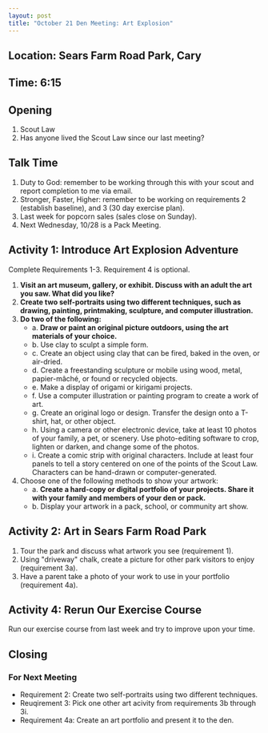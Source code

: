 ```yaml
---
layout: post
title: "October 21 Den Meeting: Art Explosion"
---
```


## Location: Sears Farm Road Park, Cary

## Time: **6:15**

## Opening

1. Scout Law
2. Has anyone lived the Scout Law since our last meeting?

## Talk Time

1. Duty to God: remember to be working through this with your scout and report completion to me via email.
2. Stronger, Faster, Higher: remember to be working on requirements 2 (establish baseline), and 3 (30 day exercise plan).
3. Last week for popcorn sales (sales close on Sunday).
4. Next Wednesday, 10/28 is a Pack Meeting.

## Activity 1: Introduce Art Explosion Adventure

Complete Requirements 1-3. Requirement 4 is optional.

1. **Visit an art museum, gallery, or exhibit. Discuss with an adult the art you saw. What did you like?**
2. **Create two self-portraits using two different techniques, such as drawing, painting, printmaking, sculpture, and computer illustration.**
3. **Do two of the following:**
    - a. **Draw or paint an original picture outdoors, using the art materials of your choice.**
    - b. Use clay to sculpt a simple form.
    - c. Create an object using clay that can be fired, baked in the oven, or air-dried.
    - d. Create a freestanding sculpture or mobile using wood, metal, papier-mâché, or found or recycled objects.
    - e. Make a display of origami or kirigami projects.
    - f. Use a computer illustration or painting program to create a work of art.
    - g. Create an original logo or design. Transfer the design onto a T-shirt, hat, or other object.
    - h. Using a camera or other electronic device, take at least 10 photos of your family, a pet, or scenery. Use photo-editing software to crop, lighten or darken, and change some of the photos.
    - i. Create a comic strip with original characters. Include at least four panels to tell a story centered on one of the points of the Scout Law. Characters can be hand-drawn or computer-generated.
4. Choose one of the following methods to show your artwork:
    - a. **Create a hard-copy or digital portfolio of your projects. Share it with your family and members of your den or pack.**
    - b. Display your artwork in a pack, school, or community art show.

## Activity 2: Art in Sears Farm Road Park

1. Tour the park and discuss what artwork you see (requirement 1).
2. Using "driveway" chalk, create a picture for other park visitors to enjoy (requirement 3a).
3. Have a parent take a photo of your work to use in your portfolio (requirement 4a).

## Activity 4: Rerun Our Exercise Course

Run our exercise course from last week and try to improve upon your time.

## Closing

### For Next Meeting

- Requirement 2: Create two self-portraits using two different techniques.
- Reuqirement 3: Pick one other art acivity from requirements 3b through 3i.
- Requirement 4a: Create an art portfolio and present it to the den.
